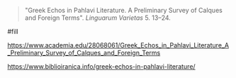 > "Greek Echos in Pahlavi Literature. A Preliminary Survey of Calques and Foreign Terms". _Linguarum Varietas_ 5. 13–24.

#fill 

https://www.academia.edu/28068061/Greek_Echos_in_Pahlavi_Literature_A_Preliminary_Survey_of_Calques_and_Foreign_Terms

https://www.biblioiranica.info/greek-echos-in-pahlavi-literature/